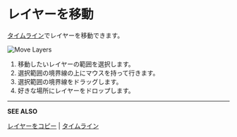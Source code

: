 # レイヤーを移動

[タイムライン](timeline.md)でレイヤーを移動できます。

![Move Layers](move-layers/move-layers.gif)

1. 移動したいレイヤーの範囲を選択します。
2. 選択範囲の境界線の上にマウスを持って行きます。
3. 選択範囲の境界線をドラッグします。
4. 好きな場所にレイヤーをドロップします。


---

**SEE ALSO**

[レイヤーをコピー](copy-layers.md) |
[タイムライン](timeline.md)
